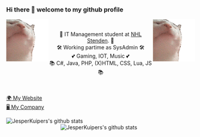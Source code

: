 ### Hi there 👋 welcome to my github profile
<p>
<img src="https://github.com/JesperKuipers/JesperKuipers/blob/master/Dancing-cat.gif" alt="dancing cat" align="left"></img>
<img src="https://github.com/JesperKuipers/JesperKuipers/blob/master/Dancing-cat.gif" alt="dancing cat" align="right"></img>
</p>
<br>

<p align="center">
  👤 IT Management student at <a href="https://www.nhlstenden.com/hbo-opleidingen/informatica">NHL Stenden</a>. 👤
  <br>
  🛠️ Working partime as SysAdmin</a> 🛠️
  <br>
  💕 Gaming, IOT, Music 💕
  <br>
  📚 C#, Java, PHP, (X)HTML, CSS, Lua, JS 📚  
</p>
<br>
<p align="left">
  <a href="https://wasbever.nl">🌍 My Website</a>
  <br>
  <a href="https://custom-rigs.nl/">🖥️ My Company</a>
</p>
<img align="left" width="430" height="auto" alt="JesperKuipers's github stats" src="https://github-readme-stats.vercel.app/api?username=JesperKuipers&hide_border=true&title_color=0ff54c&icon_color=0ff54c&text_color=c9d1d9&bg_color=0d1117&show_icons=true;count_private=true&amp;include_all_commits=true">

<img align="right" width="359" height="auto" alt="JesperKuipers's github stats" src="https://github-readme-stats.vercel.app/api/top-langs/?username=JesperKuipers&hide_border=true&title_color=0ff54c&icon_color=0ff54c&text_color=c9d1d9&bg_color=0d1117&layout=compact&amp;show_icons=true&amp;">
